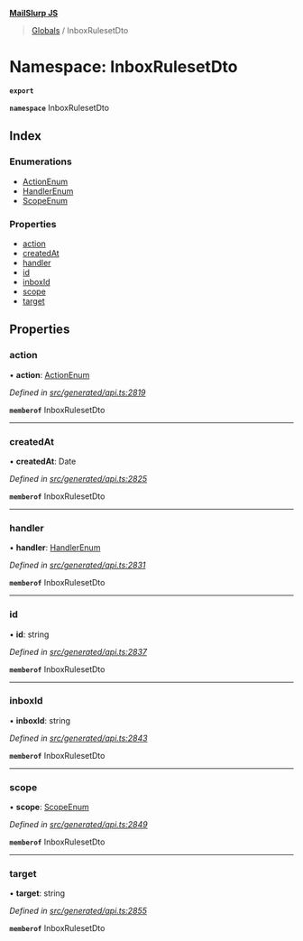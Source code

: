 **[MailSlurp JS](../README.md)**

> [Globals](../README.md) / InboxRulesetDto

# Namespace: InboxRulesetDto

**`export`** 

**`namespace`** InboxRulesetDto

## Index

### Enumerations

* [ActionEnum](../enums/inboxrulesetdto.actionenum.md)
* [HandlerEnum](../enums/inboxrulesetdto.handlerenum.md)
* [ScopeEnum](../enums/inboxrulesetdto.scopeenum.md)

### Properties

* [action](inboxrulesetdto.md#action)
* [createdAt](inboxrulesetdto.md#createdat)
* [handler](inboxrulesetdto.md#handler)
* [id](inboxrulesetdto.md#id)
* [inboxId](inboxrulesetdto.md#inboxid)
* [scope](inboxrulesetdto.md#scope)
* [target](inboxrulesetdto.md#target)

## Properties

### action

•  **action**: [ActionEnum](../enums/inboxrulesetdto.actionenum.md)

*Defined in [src/generated/api.ts:2819](https://github.com/mailslurp/mailslurp-client/blob/2c659a7/src/generated/api.ts#L2819)*

**`memberof`** InboxRulesetDto

___

### createdAt

•  **createdAt**: Date

*Defined in [src/generated/api.ts:2825](https://github.com/mailslurp/mailslurp-client/blob/2c659a7/src/generated/api.ts#L2825)*

**`memberof`** InboxRulesetDto

___

### handler

•  **handler**: [HandlerEnum](../enums/inboxrulesetdto.handlerenum.md)

*Defined in [src/generated/api.ts:2831](https://github.com/mailslurp/mailslurp-client/blob/2c659a7/src/generated/api.ts#L2831)*

**`memberof`** InboxRulesetDto

___

### id

•  **id**: string

*Defined in [src/generated/api.ts:2837](https://github.com/mailslurp/mailslurp-client/blob/2c659a7/src/generated/api.ts#L2837)*

**`memberof`** InboxRulesetDto

___

### inboxId

•  **inboxId**: string

*Defined in [src/generated/api.ts:2843](https://github.com/mailslurp/mailslurp-client/blob/2c659a7/src/generated/api.ts#L2843)*

**`memberof`** InboxRulesetDto

___

### scope

•  **scope**: [ScopeEnum](../enums/inboxrulesetdto.scopeenum.md)

*Defined in [src/generated/api.ts:2849](https://github.com/mailslurp/mailslurp-client/blob/2c659a7/src/generated/api.ts#L2849)*

**`memberof`** InboxRulesetDto

___

### target

•  **target**: string

*Defined in [src/generated/api.ts:2855](https://github.com/mailslurp/mailslurp-client/blob/2c659a7/src/generated/api.ts#L2855)*

**`memberof`** InboxRulesetDto
